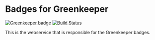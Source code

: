 # Badges for Greenkeeper

[![Greenkeeper badge](https://badges.greenkeeper.io/greenkeeperio/badges.svg)](https://greenkeeper.io/)
[![Build Status](https://travis-ci.org/greenkeeperio/badges.svg?branch=master)](https://travis-ci.org/greenkeeperio/badges)

This is the webservice that is responsible for the Greenkeeper badges.

